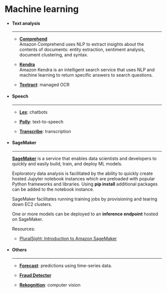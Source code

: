 # Machine learning

<div class="grid cards" markdown>

-   #### Text analysis

    ---

    -   [**Comprehend**](https://docs.aws.amazon.com/comprehend/latest/dg/what-is.html)<br/>
        Amazon Comprehend uses NLP to extract insights about the contents of documents: entity extraction, sentiment analysis, document clustering, and syntax.
    
    -   [**Kendra**](https://docs.aws.amazon.com/kendra/latest/dg/what-is-kendra.html)<br/>
        Amazon Kendra is an intelligent search service that uses NLP and machine learning to return specific answers to search questions.

    -   [**Textract**](https://docs.aws.amazon.com/textract/latest/dg/what-is.html): managed OCR

-   #### Speech

    ---

    -   [**Lex**](https://docs.aws.amazon.com/lex/latest/dg/what-is.html): chatbots

    -   [**Polly**](https://docs.aws.amazon.com/polly/latest/dg/what-is.html): text-to-speech

    -   [**Transcribe**](https://docs.aws.amazon.com/transcribe/latest/dg/what-is.html): transcription


-   #### SageMaker

    ---

    [**SageMaker**](https://docs.aws.amazon.com/sagemaker/latest/dg/whatis.html) is a service that enables data scientists and developers to quickly and easily build, train, and deploy ML models.

    Exploratory data analysis is facilitated by the ability to quickly create hosted Jupyter notebook instances which are preloaded with popular Python frameworks and libraries. Using **pip install** additional packages can be added to the notebook instance.

    SageMaker facilitates running training jobs by provisioning and tearing down EC2 clusters.

    One or more models can be deployed to an **inference endpoint** hosted on SageMaker.

    Resources:

    - [PluralSight: Introduction to Amazon SageMaker](https://app.pluralsight.com/ilx/video-courses/clips/357c30c0-9fc6-43b5-ae19-978c9e981938)


-   #### Others

    ---

    -   [**Forecast**](https://docs.aws.amazon.com/forecast/latest/dg/what-is-forecast.html): predictions using time-series data.

    -   [**Fraud Detector**](https://docs.aws.amazon.com/frauddetector/latest/ug/what-is-frauddetector.html)

    -   [**Rekognition**](https://docs.aws.amazon.com/rekognition/latest/dg/what-is.html): computer vision


</div>

